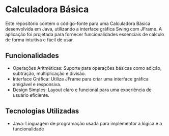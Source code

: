 # Calculadora Básica

<p>Este repositório contém o código-fonte para uma Calculadora Básica desenvolvida em Java, utilizando a interface gráfica Swing com JFrame. A aplicação foi projetada para fornecer funcionalidades essenciais de cálculo de forma intuitiva e fácil de usar.</p>

## Funcionalidades

- Operações Aritméticas: Suporte para operações básicas como adição, subtração, multiplicação e divisão.
- Interface Gráfica: Utiliza JFrame para criar uma interface gráfica amigável e responsiva.
- Design Simples: Layout claro e funcional para uma experiência de usuário eficiente.

## Tecnologias Utilizadas

- Java: Linguagem de programação usada para implementar a lógica e a funcionalidade 
